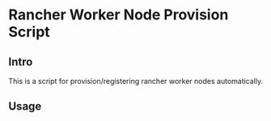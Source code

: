 # Rancher Worker Node Provision Script

## Intro

This is a script for provision/registering rancher worker nodes automatically. 

## Usage
